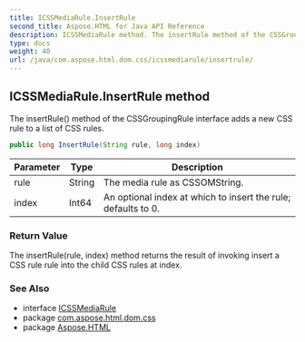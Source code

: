 ```yaml
---
title: ICSSMediaRule.InsertRule
second_title: Aspose.HTML for Java API Reference
description: ICSSMediaRule method. The insertRule method of the CSSGroupingRule interface adds a new CSS rule to a list of CSS rules
type: docs
weight: 40
url: /java/com.aspose.html.dom.css/icssmediarule/insertrule/
---
```

## ICSSMediaRule.InsertRule method

The insertRule() method of the CSSGroupingRule interface adds a new CSS rule to a list of CSS rules.

```java
public long InsertRule(String rule, long index)
```

| Parameter | Type | Description |
| --- | --- | --- |
| rule | String | The media rule as CSSOMString. |
| index | Int64 | An optional index at which to insert the rule; defaults to 0. |

### Return Value

The insertRule(rule, index) method returns the result of invoking insert a CSS rule rule into the child CSS rules at index.

### See Also

* interface [ICSSMediaRule](../)
* package [com.aspose.html.dom.css](../../icssmediarule/)
* package [Aspose.HTML](../../../)
